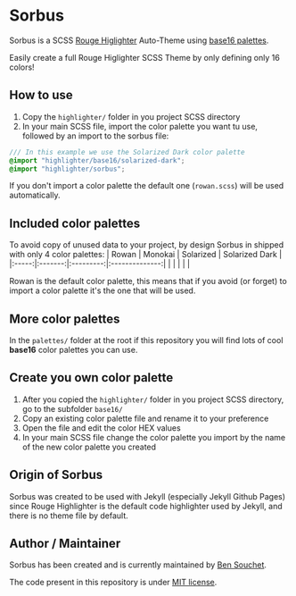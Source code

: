 # Sorbus
Sorbus is a SCSS [Rouge Higlighter](https://github.com/rouge-ruby/rouge) Auto-Theme using [base16 palettes](https://github.com/chriskempson/base16).

Easily create a full Rouge Higlighter SCSS Theme by only defining only 16 colors!

## How to use

1. Copy the `highlighter/` folder in you project SCSS directory
2. In your main SCSS file, import the color palette you want tu use, followed by an import to the sorbus file:
```scss
/// In this example we use the Solarized Dark color palette
@import "highlighter/base16/solarized-dark";
@import "highlighter/sorbus";
```
If you don't import a color palette the default one (`rowan.scss`) will be used automatically.

## Included color palettes

To avoid copy of unused data to your project, by design Sorbus in shipped with only 4 color palettes:
| Rowan | Monokai | Solarized | Solarized Dark |
|:-----:|:-------:|:---------:|:--------------:|
|       |         |           |                |

Rowan is the default color palette, this means that if you avoid (or forget) to import a color palette it's the one that will be used.

## More color palettes

In the `palettes/` folder at the root if this repository you will find lots of cool **base16** color palettes you can use.

## Create you own color palette

1. After you copied the `highlighter/` folder in you project SCSS directory, go to the subfolder `base16/`
2. Copy an existing color palette file and rename it to your preference
3. Open the file and edit the color HEX values
4. In your main SCSS file change the color palette you import by the name of the new color palette you created

## Origin of Sorbus

Sorbus was created to be used with Jekyll (especially Jekyll Github Pages) since Rouge Highlighter is the default code highlighter used by Jekyll, and there is no theme file by default.

## Author / Maintainer

Sorbus has been created and is currently maintained by [Ben Souchet](https://github.com/BenSouchet).

The code present in this repository is under [MIT license](https://github.com/BenSouchet/sorbus/blob/main/LICENSE).
